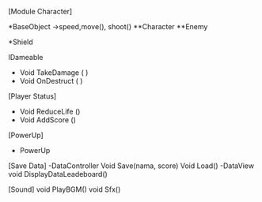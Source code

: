 [Module Character]

*BaseObject ->speed,move(), shoot()
**Character
**Enemy

*Shield

IDameable

- Void TakeDamage ( )
- Void OnDestruct ( )

[Player Status]
- Void ReduceLife ()
- Void AddScore ()


[PowerUp]
- PowerUp

[Save Data]
-DataController
Void Save(nama, score)
Void Load()
-DataView
void DisplayDataLeadeboard()

[Sound]
void PlayBGM()
void Sfx()





